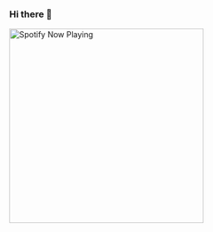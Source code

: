 ### Hi there 👋

[<img src ="https://novatorem.noahwlibby.vercel.app/api/spotify-playing" alt="Spotify Now Playing" width="350" />](https://open.spotify.com/user/128568285)
